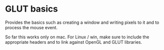 GLUT basics
===

Provides the basics such as creating a window and writing pixels to it
and to process the mouse event.

So far this works only on mac. 
For Linux / win, make sure to include the appropriate headers
and to link against OpenGL and GLUT libraries.


